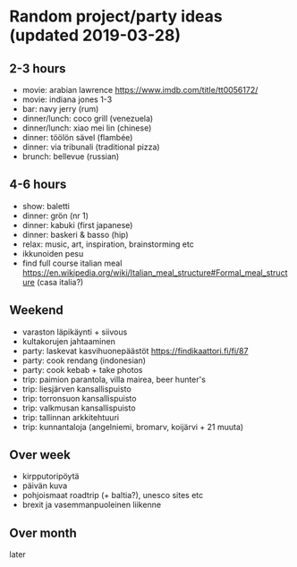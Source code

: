 # Random project/party ideas (updated 2019-03-28)

## 2-3 hours

* movie: arabian lawrence <https://www.imdb.com/title/tt0056172/>
* movie: indiana jones 1-3
* bar: navy jerry (rum)
* dinner/lunch: coco grill (venezuela)
* dinner/lunch: xiao mei lin (chinese)
* dinner: töölön sävel (flambée)
* dinner: via tribunali (traditional pizza)
* brunch: bellevue (russian)

## 4-6 hours

* show: baletti
* dinner: grön (nr 1)
* dinner: kabuki (first japanese)
* dinner: baskeri & basso (hip)
* relax: music, art, inspiration, brainstorming etc
* ikkunoiden pesu
* find full course italian meal <https://en.wikipedia.org/wiki/Italian_meal_structure#Formal_meal_structure> (casa italia?)

## Weekend

* varaston läpikäynti + siivous
* kultakorujen jahtaaminen
* party: laskevat kasvihuonepäästöt <https://findikaattori.fi/fi/87>
* party: cook rendang (indonesian)
* party: cook kebab + take photos
* trip: paimion parantola, villa mairea, beer hunter's
* trip: liesjärven kansallispuisto
* trip: torronsuon kansallispuisto
* trip: valkmusan kansallispuisto
* trip: tallinnan arkkitehtuuri
* trip: kunnantaloja (angelniemi, bromarv, koijärvi + 21 muuta)

## Over week

* kirpputoripöytä
* päivän kuva
* pohjoismaat roadtrip (+ baltia?), unesco sites etc
* brexit ja vasemmanpuoleinen liikenne

## Over month

later
